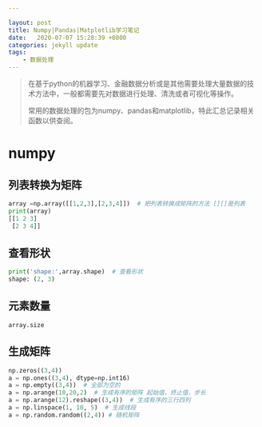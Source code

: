 ```yaml
---

layout: post
title: Numpy|Pandas|Matplotlib学习笔记
date:   2020-07-07 15:28:39 +0800
categories: jekyll update
tags:
    - 数据处理
---
```


> 在基于python的机器学习、金融数据分析或是其他需要处理大量数据的技术方法中，一般都需要先对数据进行处理、清洗或者可视化等操作。
>
> 常用的数据处理的包为numpy、pandas和matplotlib，特此汇总记录相关函数以供查阅。

# numpy

## 列表转换为矩阵

```python
array =np.array([[1,2,3],[2,3,4]])  # 把列表转换成矩阵的方法 [][]是列表
print(array)
[[1 2 3]
 [2 3 4]]
```

## 查看形状

```python
print('shape:',array.shape)  # 查看形状
shape: (2, 3)
```

## 元素数量

`array.size`

## 生成矩阵

```python
np.zeros((3,4))
a = np.ones((3,4), dtype=np.int16)
a = np.empty((3,4))  # 全部为空的
a = np.arange(10,20,2)  # 生成有序的矩阵 起始值，终止值，步长
a = np.arange(12).reshape((3,4))  # 生成有序的三行四列
a = np.linspace(1, 10, 5)  # 生成线段
a = np.random.random((2,4)) # 随机矩阵
```





